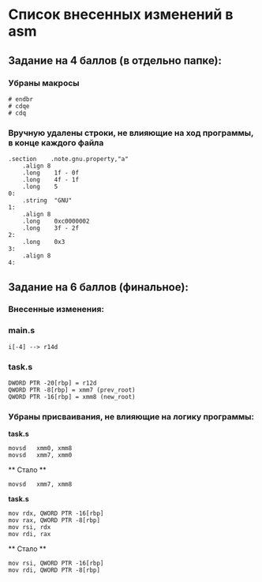 # Список внесенных изменений в asm
## Задание на 4 баллов (в отдельно папке):
### Убраны макросы
``` assembly
# endbr
# cdqe
# cdq
```

### Вручную удалены строки, не влияющие на ход программы, в конце каждого файла
``` assembly
.section	.note.gnu.property,"a"
	.align 8
	.long	 1f - 0f
	.long	 4f - 1f
	.long	 5
0:
	.string	 "GNU"
1:
	.align 8
	.long	 0xc0000002
	.long	 3f - 2f
2:
	.long	 0x3
3:
	.align 8
4:
```
## Задание на 6 баллов (финальное):

### Внесенные изменения:
### main.s
``` assembly
i[-4] --> r14d 
```

### task.s
``` assembly
DWORD PTR -20[rbp] = r12d
QWORD PTR -8[rbp] = xmm7 (prev_root)
QWORD PTR -16[rbp] = xmm8 (new_root)
```

### Убраны присваивания, не влияющие на логику программы:

**task.s**
``` assembly
movsd	xmm0, xmm8
movsd	xmm7, xmm0
```
** Стало **
``` assembly
movsd	xmm7, xmm8
```
**task.s**
``` assembly
mov	rdx, QWORD PTR -16[rbp]
mov	rax, QWORD PTR -8[rbp]
mov	rsi, rdx
mov	rdi, rax
```
** Стало **
``` assembly
mov	rsi, QWORD PTR -16[rbp]
mov	rdi, QWORD PTR -8[rbp]
```

